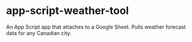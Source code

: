 # app-script-weather-tool
An App Script app that attaches to a Google Sheet. Pulls weather forecast data for any Canadian city.
